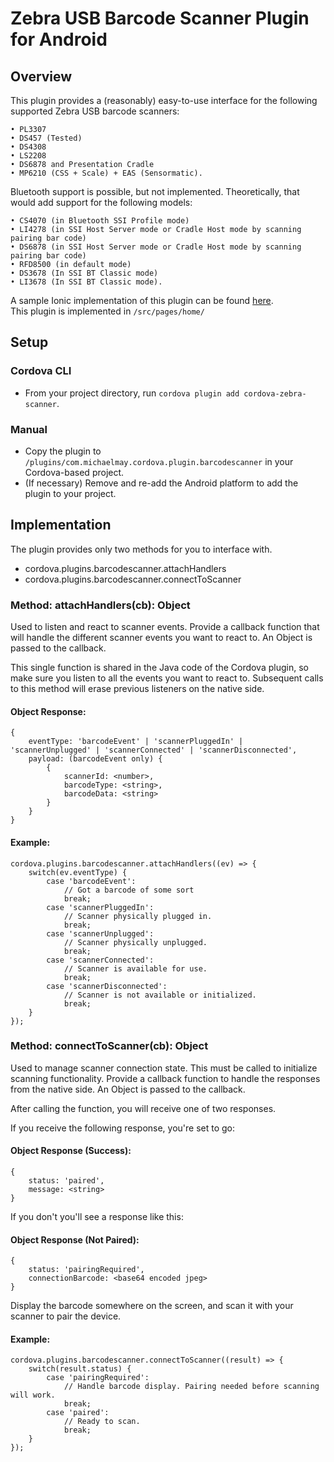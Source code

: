 # Zebra USB Barcode Scanner Plugin for Android

## Overview
This plugin provides a (reasonably) easy-to-use interface for the following supported Zebra USB barcode scanners:
```
• PL3307
• DS457 (Tested)
• DS4308
• LS2208
• DS6878 and Presentation Cradle
• MP6210 (CSS + Scale) + EAS (Sensormatic).
```
Bluetooth support is possible, but not implemented.
Theoretically, that would add support for the following models:
```
• CS4070 (in Bluetooth SSI Profile mode)
• LI4278 (in SSI Host Server mode or Cradle Host mode by scanning pairing bar code)
• DS6878 (in SSI Host Server mode or Cradle Host mode by scanning pairing bar code)
• RFD8500 (in default mode)
• DS3678 (In SSI BT Classic mode)
• LI3678 (In SSI BT Classic mode).
```

A sample Ionic implementation of this plugin can be found [here](https://github.com/michael-may/cordova-zebra-scanner-example).  
This plugin is implemented in `/src/pages/home/`

## Setup
### Cordova CLI
- From your project directory, run `cordova plugin add cordova-zebra-scanner`.
### Manual
- Copy the plugin to `/plugins/com.michaelmay.cordova.plugin.barcodescanner` in your Cordova-based project.
- (If necessary) Remove and re-add the Android platform to add the plugin to your project.

## Implementation
The plugin provides only two methods for you to interface with.
- cordova.plugins.barcodescanner.attachHandlers
- cordova.plugins.barcodescanner.connectToScanner

### Method: attachHandlers(cb): Object
Used to listen and react to scanner events. Provide a callback function that will handle the different scanner events you want to react to. An Object is passed to the callback.

This single function is shared in the Java code of the Cordova plugin, so make sure you listen to all the events you want to react to. Subsequent calls to this method will erase previous listeners on the native side.

#### Object Response:
```
{
	eventType: 'barcodeEvent' | 'scannerPluggedIn' | 'scannerUnplugged' | 'scannerConnected' | 'scannerDisconnected',
	payload: (barcodeEvent only) {
		{
			scannerId: <number>,
			barcodeType: <string>,
			barcodeData: <string>
		}
	}
}
```

#### Example:
```
cordova.plugins.barcodescanner.attachHandlers((ev) => {
	switch(ev.eventType) {
		case 'barcodeEvent':
			// Got a barcode of some sort
			break;
		case 'scannerPluggedIn':
			// Scanner physically plugged in.
			break;
		case 'scannerUnplugged':
			// Scanner physically unplugged.
			break;
		case 'scannerConnected':
			// Scanner is available for use.
			break;
		case 'scannerDisconnected':
			// Scanner is not available or initialized.
			break;
	}
});
```


### Method: connectToScanner(cb): Object
Used to manage scanner connection state. This must be called to initialize scanning functionality. Provide a callback function to handle the responses from the native side. An Object is passed to the callback.

After calling the function, you will receive one of two responses.

If you receive the following response, you're set to go:
#### Object Response (Success):
```
{
	status: 'paired',
	message: <string>
}
```

If you don't you'll see a response like this:
#### Object Response (Not Paired):
```
{
	status: 'pairingRequired',
	connectionBarcode: <base64 encoded jpeg>
}
```
Display the barcode somewhere on the screen, and scan it with your scanner to pair the device.

#### Example:
```
cordova.plugins.barcodescanner.connectToScanner((result) => {
	switch(result.status) {
		case 'pairingRequired':
			// Handle barcode display. Pairing needed before scanning will work.
			break;
		case 'paired':
			// Ready to scan.
			break;
	}
});
```

